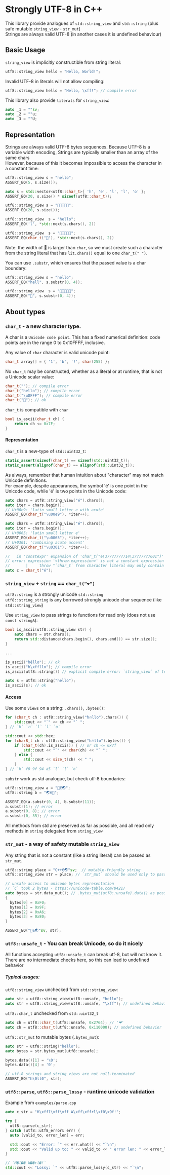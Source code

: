 # Strongly UTF-8 in C++

This library provide analogues of `std::string_view` and `std::string` (plus safe mutable `string_view` - `str_mut`) \
Strings are always valid UTF-8 (in another cases it is undefined behaviour)

## Basic Usage

`string_view` is implicitly constructible from string literal:

```c++
utf8::string_view hello = "Hello, World!";
```

Invalid UTF-8 in literals will not allow compiling:

```c++
utf8::string_view hello = "Hello, \xff!"; // compile error
```

This library also provide `literals` for `string_view`:

```c++
auto _1 = ""sv;
auto _2 = ""u;
auto _3 = ""U;
```

## Representation

Strings are always valid UTF-8 bytes sequences. Because UTF-8 is a variable width encoding, Strings are typically
smaller than an array of the same chars \
However, because of this it becomes impossible to access the character in a constant time:

```c++
utf8::string_view s = "hello";
ASSERT_EQ(5, s.size());

auto s = std::vector<utf8::char_t>{ 'h', 'e', 'l', 'l', 'o' };
ASSERT_EQ(20, s.size() * sizeof(utf8::char_t));

utf8::string_view s = "💖💖💖💖💖";
ASSERT_EQ(20, s.size());
```

```c++
utf8::string_view  s = "hello";
ASSERT_EQ('l', *std::next(s.chars(), 2))

utf8::string_view  s = "💖💖💖💖💖";
ASSERT_EQ(char_t("💖"), *std::next(s.chars(), 2))
```

Note: the width of 💖 is larger than `char`, so we must create such a character from the string literal that
has `lit.chars()` equal to one `char_t(" ")`.

You can use `.substr`, which ensures that the passed value is a char boundary:

```c++
utf8::string_view s = "hello";
ASSERT_EQ("hell", s.substr(0, 4));

utf8::string_view  s = "💖💖💖💖💖";
ASSERT_EQ("💖", s.substr(0, 4));
```

## About types

### `char_t` - a new character type.

A char is a `Unicode code point`.
This has a fixed numerical definition: code points are in the range 0 to 0x10FFFF, inclusive.

Any value of `char` character is valid unicode point:

```c++
char_t array[] = { '1', 'b', '!', char(255) };
```

No `char_t` may be constructed, whether as a literal or at runtime, that is not a Unicode scalar value:

```c++
char_t(""); // compile error
char_t("hello"); // compile error
char_t("\uDFFF"); // compile error
char_t("💖"); // ok
```

`char_t` is compatible with `char`

```c++
bool is_ascii(char_t ch) {
    return ch <= 0x7F;
}
```

#### Representation

`char_t` is a new-type of `std::uint32_t`:

```c++
static_assert(sizeof(char_t) == sizeof(std::uint32_t));
static_assert(alignof(char_t) == alignof(std::uint32_t));
```

As always, remember that human intuition about "character" may not match Unicode definitions. \
For example, despite appearances, the symbol 'é' is one point in the Unicode code, while 'é' is two points in the
Unicode code:

```c++
auto chars = utf8::string_view("é").chars();
auto iter = chars.begin();
// U+00e9: 'latin small letter e with acute'
ASSERT_EQ(char_t("\u00e9"), *iter++);

auto chars = utf8::string_view("é").chars();
auto iter = chars.begin();
// U+0065: 'latin small letter e'
ASSERT_EQ(char_t("\u0065"), *iter++);
// U+0301: 'combining acute accent'
ASSERT_EQ(char_t("\u0301"), *iter++);
```

```c++
//   in 'constexpr' expansion of 'char_t("e\37777777714\37777777601")'
// error: expression '<throw-expression>' is not a constant expression
//       |     throw "`char_t` from character literal may only contain one codepoint";
auto c = char_t("é");
```

### `string_view` + `string` == `char_t("❤")`

`utf8::string` is a strongly unicode `std::string` \
`utf8::string_string` is any borrowed strongly unicode char sequence (like `std::string_view`)

Use `string_view` to pass strings to functions for read only (does not use `const string&`):

```c++
bool is_ascii(utf8::string_view str) {
    auto chars = str.chars();
    return std::distance(chars.begin(), chars.end()) == str.size();
}

...

is_ascii("héllo"); // ok
is_ascii("h\xffllo"); // compile error
is_ascii(utf8::string()) // explicit compile error: `string_view` of temporary value 

auto s = utf8::string("hello");
is_ascii(s); // ok
```

#### Access

Use some `views` on a string: `.chars()`, `.bytes()`:

```c++
for (char_t ch : utf8::string_view("h🔥llo").chars()) {
    std::cout << "`" << ch << "` ";
} // `h` `🔥` `l` `l` `o`
```

```c++
std::cout << std::hex;
for (char8_t ch : utf8::string_view("h🔥llo").bytes()) {
    if (char_t(ch).is_ascii()) { // or ch <= 0x7f 
        std::cout << "`" << char(ch) << "` ";
    } else {
        std::cout << size_t(ch) << " ";
    }
} // `h` f0 9f 94 a5 `l` `l` `o`
```

`substr` work as std analogue, but check utf-8 boundaries:

```c++
utf8::string_view a = "🗻∈🌏";
utf8::string b = "🌏∈🗻";

ASSERT_EQ(a.substr(0, 4), b.substr(11));
a.substr(1); // error
a.substr(0, 8); // error
a.substr(0, 35); // error
```

All methods from std are preserved as far as possible, and all read only methods in `string` delegated
from `string_view`

### `str_mut` - a way of safety mutable `string_view`
Any string that is not a constant (like a string literal) can be passed as `str_mut`.
```c++
utf8::string place = "С++∈🌏"sv;  // mutable-friendly string
utf8::string_view str = place; // `str_mut` should be used only to pass mutable strings to functions

// unsafe access to unicode bytes representation
// `С` took 2 bytes - https://unicode-table.com/0421/
auto bytes = str.data_mut(); // .bytes_mut(utf8::unsafe).data() as possible
{
  bytes[0] = 0xF0;
  bytes[1] = 0x9F;
  bytes[2] = 0xA6;
  bytes[3] = 0x80;
}

ASSERT_EQ("🦀∈🌏"sv, str);
```

### `utf8::unsafe_t` - You can break Unicode, so do it nicely 
All functions accepting `utf8::unsafe_t` can break utf-8, but will not know it. 
There are no intermediate checks here, so this can lead to undefined behavior

##### Typical usages: 
`utf8::string_view` unchecked from `std::string_view`:
```c++
auto str = utf8::string_view(utf8::unsafe, "hello"); 
auto str = utf8::string_view(utf8::unsafe, "\xff"); // undefined behavior
```
`utf8::char_t` unchecked from `std::uint32_t`
```c++
auto ch = utf8::char_t(utf8::unsafe, 0x2764); // '❤' 
auto ch = utf8::char_t(utf8::unsafe, 0x110000); // undefined behavior
```
`utf8::str_mut` to mutable bytes (`.bytes_mut`):
```c++
auto str = utf8::string("hello");
auto bytes = str.bytes_mut(utf8::unsafe);

bytes.data()[1] = '\0';
bytes.data()[4] = '0';

// utf-8 strings and string_views are not null-terminated
ASSERT_EQ("h\0ll0", str);
```

### `utf8::parse`, `utf8::parse_lossy` - runtime unicode validation

Example from `examples/parse.cpp`
```c++
auto c_str = "H\xffl\xff\xff W\xff\xffrl\xf0\x9f!";

try {
  utf8::parse(c_str);
} catch (utf8::utf8_error& err) {
  auto [valid_to, error_len] = err;

  std::cout << "Error: `" << err.what() << "`\n";
  std::cout << "Valid up to: " << valid_to << " error len: " << error_len.value() << "\n";
}

// `H�l�� W��rl�!`
std::cout << "Lossy: `" << utf8::parse_lossy(c_str) << "`\n";
```